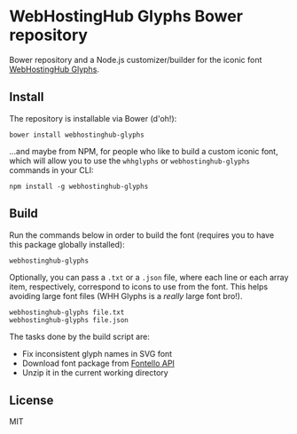 # WebHostingHub Glyphs Bower repository
Bower repository and a Node.js customizer/builder for the iconic font [WebHostingHub Glyphs](http://webhostinghub.com/glyphs).

## Install
The repository is installable via Bower (d'oh!):

```shell
bower install webhostinghub-glyphs
```

...and maybe from NPM, for people who like to build a custom iconic font, which will allow you to use
the `whhglyphs` or `webhostinghub-glyphs` commands in your CLI:

```shell
npm install -g webhostinghub-glyphs
```

## Build
Run the commands below in order to build the font (requires you to have this package globally installed):

```shell
webhostinghub-glyphs
```

Optionally, you can pass a `.txt` or a `.json` file, where each line or each array item, respectively, correspond to icons to use from the font.
This helps avoiding large font files (WHH Glyphs is a _really_ large font bro!).

```shell
webhostinghub-glyphs file.txt
webhostinghub-glyphs file.json
```

The tasks done by the build script are:

* Fix inconsistent glyph names in SVG font
* Download font package from [Fontello API](http://fontello.com/)
* Unzip it in the current working directory

## License
MIT